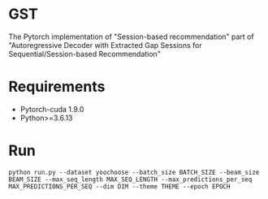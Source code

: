 # GST
The Pytorch implementation of "Session-based recommendation" part of "Autoregressive Decoder with Extracted Gap Sessions for Sequential/Session-based Recommendation" 

# Requirements
- Pytorch-cuda 1.9.0
- Python>=3.6.13

# Run
```
python run.py --dataset yoochoose --batch_size BATCH_SIZE --beam_size BEAM_SIZE --max_seq_length MAX_SEQ_LENGTH --max_predictions_per_seq MAX_PREDICTIONS_PER_SEQ --dim DIM --theme THEME --epoch EPOCH 
```


